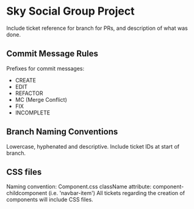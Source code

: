 # Sky Social Group Project

Include ticket reference for branch for PRs, and description of what was done.

## Commit Message Rules
Prefixes for commit messages:
  - CREATE
  - EDIT
  - REFACTOR
  - MC (Merge Conflict)
  - FIX
  - INCOMPLETE

## Branch Naming Conventions
Lowercase, hyphenated and descriptive.
Include ticket IDs at start of branch.

## CSS files
Naming convention: Component.css
className attribute: component-childcomponent (i.e. 'navbar-item')
All tickets regarding the creation of components will include CSS files.

